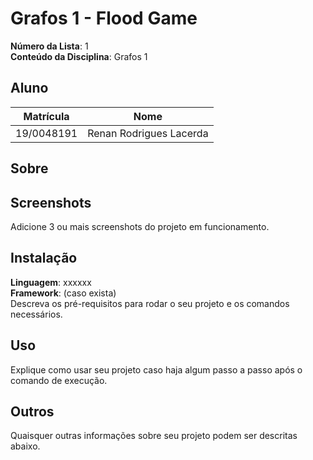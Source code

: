 # Grafos 1 - Flood Game

**Número da Lista**: 1  
**Conteúdo da Disciplina**: Grafos 1

## Aluno

| Matrícula   | Nome                          |
|-------------|-------------------------------|
| 19/0048191  |     Renan Rodrigues Lacerda   |

## Sobre

## Screenshots
Adicione 3 ou mais screenshots do projeto em funcionamento.

## Instalação 
**Linguagem**: xxxxxx<br>
**Framework**: (caso exista)<br>
Descreva os pré-requisitos para rodar o seu projeto e os comandos necessários.

## Uso 
Explique como usar seu projeto caso haja algum passo a passo após o comando de execução.

## Outros 
Quaisquer outras informações sobre seu projeto podem ser descritas abaixo.
